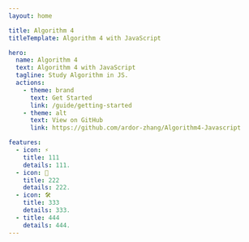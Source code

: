 ```yaml
---
layout: home

title: Algorithm 4
titleTemplate: Algorithm 4 with JavaScript

hero:
  name: Algorithm 4
  text: Algorithm 4 with JavaScript
  tagline: Study Algorithm in JS.
  actions:
    - theme: brand
      text: Get Started
      link: /guide/getting-started
    - theme: alt
      text: View on GitHub
      link: https://github.com/ardor-zhang/Algorithm4-Javascript

features:
  - icon: ⚡️
    title: 111
    details: 111.
  - icon: 🖖
    title: 222
    details: 222.
  - icon: 🛠️
    title: 333
    details: 333.
  - title: 444
    details: 444.
---
```

